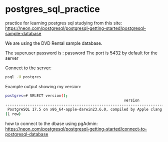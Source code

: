 # postgres_sql_practice
practice for learning postgres sql
 studying from this site: 
https://neon.com/postgresql/postgresql-getting-started/postgresql-sample-database

We are using the DVD Rental sample database.

The superuser password is : password
The port is 5432 by default for the server

Connect to the server:
``` bash
psql -U postgres
```
Example output showing my version: 
```bash
postgres=# SELECT version();
                                                     version                                                      
------------------------------------------------------------------------------------------------------------------
 PostgreSQL 17.5 on x86_64-apple-darwin23.6.0, compiled by Apple clang version 16.0.0 (clang-1600.0.26.6), 64-bit
(1 row)

```

how to connect to the dbase using pgAdmin: 
https://neon.com/postgresql/postgresql-getting-started/connect-to-postgresql-database
